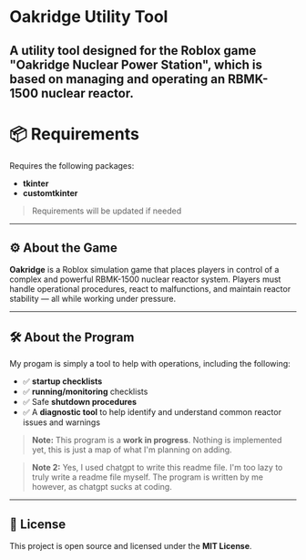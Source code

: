 # Oakridge Utility Tool

A utility tool designed for the **Roblox game "Oakridge Nuclear Power Station"**, which is based on managing and operating an **RBMK-1500 nuclear reactor**.
---
# 📦 Requirements
Requires the following packages:
- **tkinter**
- **customtkinter**
> Requirements will be updated if needed
---

## ⚙️ About the Game

**Oakridge** is a Roblox simulation game that places players in control of a complex and powerful RBMK-1500 nuclear reactor system. Players must handle operational procedures, react to malfunctions, and maintain reactor stability — all while working under pressure.

---

## 🛠️ About the Program

My progam is simply a tool to help with operations, including the following:

- ✅ **startup checklists**
- ✅ **running/monitoring** checklists
- ✅ Safe **shutdown procedures**
- ✅ A **diagnostic tool** to help identify and understand common reactor issues and warnings

> **Note:** This program is a **work in progress**. Nothing is implemented yet, this is just a map of what I'm planning on adding.

> **Note 2:** Yes, I used chatgpt to write this readme file. I'm too lazy to truly write a readme file myself. The program is written by me however, as chatgpt sucks at coding.
---

## 📄 License

This project is open source and licensed under the **MIT License**.

